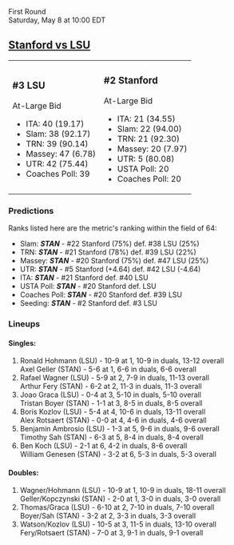 First Round  
Saturday, May 8 at 10:00 EDT
## [Stanford vs LSU](https://www.ncaa.com/game/5833379) 

<table><tr><td>  

### #3 LSU  

At-Large Bid  
- ITA: 40 (19.17)  
- Slam: 38 (92.17)  
- TRN: 39 (90.14)  
- Massey: 47 (6.78)  
- UTR: 42 (75.44)  
- Coaches Poll: 39  

</td><td>  

### #2 Stanford  

At-Large Bid  
- ITA: 21 (34.55)  
- Slam: 22 (94.00)  
- TRN: 21 (92.30)  
- Massey: 20 (7.97)  
- UTR: 5 (80.08)  
- USTA Poll: 20  
- Coaches Poll: 20  

</td></tr></table>  

 ### Predictions  

Ranks listed here are the metric's ranking within the field of 64:  
- Slam: ***STAN*** - #22 Stanford (75%) def. #38 LSU (25%)  
- TRN: ***STAN*** - #21 Stanford (78%) def. #39 LSU (22%)  
- Massey: ***STAN*** - #20 Stanford (75%) def. #47 LSU (25%)  
- UTR: ***STAN*** - #5 Stanford (+4.64) def. #42 LSU (-4.64)  
- ITA: ***STAN*** - #21 Stanford def. #40 LSU  
- USTA Poll: ***STAN*** - #20 Stanford def. LSU  
- Coaches Poll: ***STAN*** - #20 Stanford def. #39 LSU  
- Seeding: ***STAN*** - #2 Stanford def. #3 LSU  

 ### Lineups  

 #### Singles:  
1. Ronald Hohmann (LSU) - 10-9 at 1, 10-9 in duals, 13-12 overall  
  Axel Geller (STAN) - 5-6 at 1, 6-6 in duals, 6-6 overall
2. Rafael Wagner (LSU) - 5-9 at 2, 7-9 in duals, 11-13 overall  
  Arthur Fery (STAN) - 6-2 at 2, 11-3 in duals, 11-3 overall
3. Joao Graca (LSU) - 0-4 at 3, 5-10 in duals, 5-10 overall  
  Tristan Boyer (STAN) - 1-1 at 3, 8-5 in duals, 8-5 overall
4. Boris Kozlov (LSU) - 5-4 at 4, 10-6 in duals, 13-11 overall  
  Alex Rotsaert (STAN) - 0-0 at 4, 4-6 in duals, 4-6 overall
5. Benjamin Ambrosio (LSU) - 1-3 at 5, 9-6 in duals, 9-6 overall  
  Timothy Sah (STAN) - 6-3 at 5, 8-4 in duals, 8-4 overall
6. Ben Koch (LSU) - 2-1 at 6, 4-2 in duals, 8-6 overall  
  William Genesen (STAN) - 3-2 at 6, 5-3 in duals, 5-3 overall

 #### Doubles:  
1. Wagner/Hohmann (LSU) - 10-9 at 1, 10-9 in duals, 18-11 overall  
  Geller/Kopczynski (STAN) - 2-0 at 1, 3-0 in duals, 3-0 overall
2. Thomas/Graca (LSU) - 6-10 at 2, 7-10 in duals, 7-10 overall  
  Boyer/Sah (STAN) - 3-2 at 2, 3-3 in duals, 3-3 overall
3. Watson/Kozlov (LSU) - 10-5 at 3, 11-5 in duals, 13-10 overall  
  Fery/Rotsaert (STAN) - 7-0 at 3, 9-1 in duals, 9-1 overall